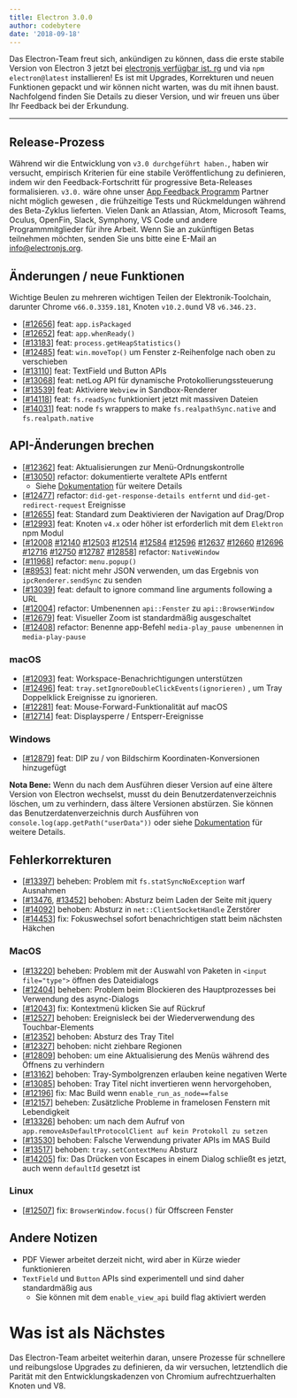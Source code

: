 ```yaml
---
title: Electron 3.0.0
author: codebytere
date: '2018-09-18'
---
```


Das Electron-Team freut sich, ankündigen zu können, dass die erste stabile Version von Electron 3 jetzt bei [electronjs verfügbar ist. rg](https://electronjs.org/) und via `npm electron@latest` installieren! Es ist mit Upgrades, Korrekturen und neuen Funktionen gepackt und wir können nicht warten, was du mit ihnen baust. Nachfolgend finden Sie Details zu dieser Version, und wir freuen uns über Ihr Feedback bei der Erkundung.

---

## Release-Prozess

Während wir die Entwicklung von `v3.0 durchgeführt haben.`, haben wir versucht, empirisch Kriterien für eine stabile Veröffentlichung zu definieren, indem wir den Feedback-Fortschritt für progressive Beta-Releases formalisieren. `v3.0.` wäre ohne unser [App Feedback Programm](https://github.com/electron/electron/blob/3-0-x/docs/tutorial/app-feedback-program.md) Partner nicht möglich gewesen , die frühzeitige Tests und Rückmeldungen während des Beta-Zyklus lieferten. Vielen Dank an Atlassian, Atom, Microsoft Teams, Oculus, OpenFin, Slack, Symphony, VS Code und andere Programmmitglieder für ihre Arbeit. Wenn Sie an zukünftigen Betas teilnehmen möchten, senden Sie uns bitte eine E-Mail an [info@electronjs.org](mailto:info@electronjs.org).

## Änderungen / neue Funktionen

Wichtige Beulen zu mehreren wichtigen Teilen der Elektronik-Toolchain, darunter Chrome `v66.0.3359.181`, Knoten `v10.2.0`und V8 `v6.346.23.`

* [[#12656](https://github.com/electron/electron/pull/12656)] feat: `app.isPackaged`
* [[#12652](https://github.com/electron/electron/pull/12652)] feat: `app.whenReady()`
* [[#13183](https://github.com/electron/electron/pull/13183)] feat: `process.getHeapStatistics()`
* [[#12485](https://github.com/electron/electron/pull/12485)] feat: `win.moveTop()` um Fenster z-Reihenfolge nach oben zu verschieben
* [[#13110](https://github.com/electron/electron/pull/13110)] feat: TextField und Button APIs
* [[#13068](https://github.com/electron/electron/pull/13068)] feat: netLog API für dynamische Protokollierungssteuerung
* [[#13539](https://github.com/electron/electron/pull/13539)] feat: Aktiviere `Webview` in Sandbox-Renderer
* [[#14118](https://github.com/electron/electron/pull/14118)] feat: `fs.readSync` funktioniert jetzt mit massiven Dateien
* [[#14031](https://github.com/electron/electron/pull/14031)] feat: node `fs` wrappers to make `fs.realpathSync.native` and `fs.realpath.native`

## API-Änderungen brechen

* [[#12362](https://github.com/electron/electron/pull/12362)] feat: Aktualisierungen zur Menü-Ordnungskontrolle
* [[#13050](https://github.com/electron/electron/pull/13050)] refactor: dokumentierte veraltete APIs entfernt
  * Siehe [Dokumentation](https://github.com/electron/electron/blob/master/docs/api/breaking-changes.md#breaking-api-changes-30) für weitere Details
* [[#12477](https://github.com/electron/electron/pull/12477)] refactor: `did-get-response-details entfernt` und `did-get-redirect-request` Ereignisse
* [[#12655](https://github.com/electron/electron/pull/12655)] feat: Standard zum Deaktivieren der Navigation auf Drag/Drop
* [[#12993](https://github.com/electron/electron/pull/12993)] feat: Knoten `v4.x` oder höher ist erforderlich mit dem `Elektron` npm Modul
* [[#12008](https://github.com/electron/electron/pull/12008) [#12140](https://github.com/electron/electron/pull/12140) [#12503](https://github.com/electron/electron/pull/12503) [#12514](https://github.com/electron/electron/pull/12514) [#12584](https://github.com/electron/electron/pull/12584) [#12596](https://github.com/electron/electron/pull/12596) [#12637](https://github.com/electron/electron/pull/12637) [#12660](https://github.com/electron/electron/pull/12660) [#12696](https://github.com/electron/electron/pull/12696) [#12716](https://github.com/electron/electron/pull/12716) [#12750](https://github.com/electron/electron/pull/12750) [#12787](https://github.com/electron/electron/pull/12787) [#12858](https://github.com/electron/electron/pull/12858)] refactor: `NativeWindow`
* [[#11968](https://github.com/electron/electron/pull/11968)] refactor: `menu.popup()`
* [[#8953](https://github.com/electron/electron/pull/8953)] feat: nicht mehr JSON verwenden, um das Ergebnis von `ipcRenderer.sendSync` zu senden
* [[#13039](https://github.com/electron/electron/pull/13039)] feat: default to ignore command line arguments following a URL
* [[#12004](https://github.com/electron/electron/pull/12004)] refactor: Umbenennen `api::Fenster` zu `api::BrowserWindow`
* [[#12679](https://github.com/electron/electron/pull/12679)] feat: Visueller Zoom ist standardmäßig ausgeschaltet
* [[#12408](https://github.com/electron/electron/pull/12408)] refactor: Benenne app-Befehl `media-play_pause umbenennen` in `media-play-pause`

### macOS

* [[#12093](https://github.com/electron/electron/pull/12093)] feat: Workspace-Benachrichtigungen unterstützen
* [[#12496](https://github.com/electron/electron/pull/12496)] feat: `tray.setIgnoreDoubleClickEvents(ignorieren)` , um Tray Doppelklick Ereignisse zu ignorieren.
* [[#12281](https://github.com/electron/electron/pull/12281)] feat: Mouse-Forward-Funktionalität auf macOS
* [[#12714](https://github.com/electron/electron/pull/12714)] feat: Displaysperre / Entsperr-Ereignisse

### Windows

* [[#12879](https://github.com/electron/electron/pull/12879)] feat: DIP zu / von Bildschirm Koordinaten-Konversionen hinzugefügt

**Nota Bene:** Wenn du nach dem Ausführen dieser Version auf eine ältere Version von Electron wechselst, musst du dein Benutzerdatenverzeichnis löschen, um zu verhindern, dass ältere Versionen abstürzen. Sie können das Benutzerdatenverzeichnis durch Ausführen von `console.log(app.getPath("userData"))` oder siehe [Dokumentation](https://electronjs.org/docs/api/app#appgetpathname) für weitere Details.

## Fehlerkorrekturen

* [[#13397](https://github.com/electron/electron/pull/13397)] beheben: Problem mit `fs.statSyncNoException` warf Ausnahmen
* [[#13476](https://github.com/electron/electron/pull/13476), [#13452](https://github.com/electron/electron/pull/13452)] behoben: Absturz beim Laden der Seite mit jquery
* [[#14092](https://github.com/electron/electron/pull/14092)] behoben: Absturz in `net::ClientSocketHandle` Zerstörer
* [[#14453](https://github.com/electron/electron/pull/14453)] fix: Fokuswechsel sofort benachrichtigen statt beim nächsten Häkchen

### MacOS

* [[#13220](https://github.com/electron/electron/pull/13220)] beheben: Problem mit der Auswahl von Paketen in `<input file="type">` öffnen des Dateidialogs
* [[#12404](https://github.com/electron/electron/pull/12404)] beheben: Problem beim Blockieren des Hauptprozesses bei Verwendung des async-Dialogs
* [[#12043](https://github.com/electron/electron/pull/12043)] fix: Kontextmenü klicken Sie auf Rückruf
* [[#12527](https://github.com/electron/electron/pull/12527)] behoben: Ereignisleck bei der Wiederverwendung des Touchbar-Elements
* [[#12352](https://github.com/electron/electron/pull/12352)] behoben: Absturz des Tray Titel
* [[#12327](https://github.com/electron/electron/pull/12327)] behoben: nicht ziehbare Regionen
* [[#12809](https://github.com/electron/electron/pull/12809)] behoben: um eine Aktualisierung des Menüs während des Öffnens zu verhindern
* [[#13162](https://github.com/electron/electron/pull/13162)] behoben: Tray-Symbolgrenzen erlauben keine negativen Werte
* [[#13085](https://github.com/electron/electron/pull/13085)] behoben: Tray Titel nicht invertieren wenn hervorgehoben,
* [[#12196](https://github.com/electron/electron/pull/12196)] fix: Mac Build wenn `enable_run_as_node==false`
* [[#12157](https://github.com/electron/electron/pull/12157)] beheben: Zusätzliche Probleme in framelosen Fenstern mit Lebendigkeit
* [[#13326](https://github.com/electron/electron/pull/13326)] behoben: um nach dem Aufruf von `app.removeAsDefaultProtocolClient auf kein Protokoll zu setzen`
* [[#13530](https://github.com/electron/electron/pull/13530)] behoben: Falsche Verwendung privater APIs im MAS Build
* [[#13517](https://github.com/electron/electron/pull/13517)] behoben: `tray.setContextMenu` Absturz
* [[#14205](https://github.com/electron/electron/pull/14205)] fix: Das Drücken von Escapes in einem Dialog schließt es jetzt, auch wenn `defaultId` gesetzt ist

### Linux

* [[#12507](https://github.com/electron/electron/pull/12507)] fix: `BrowserWindow.focus()` für Offscreen Fenster

## Andere Notizen

* PDF Viewer arbeitet derzeit nicht, wird aber in Kürze wieder funktionieren
* `TextField` und `Button` APIs sind experimentell und sind daher standardmäßig aus
  * Sie können mit dem `enable_view_api` build flag aktiviert werden

# Was ist als Nächstes

Das Electron-Team arbeitet weiterhin daran, unsere Prozesse für schnellere und reibungslose Upgrades zu definieren, da wir versuchen, letztendlich die Parität mit den Entwicklungskadenzen von Chromium aufrechtzuerhalten Knoten und V8.
